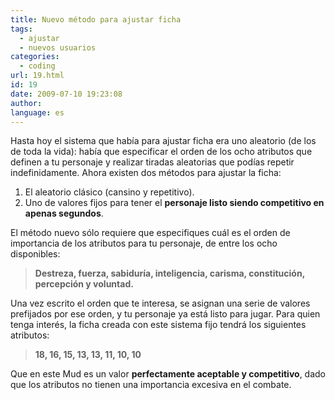 ```yaml
---
title: Nuevo método para ajustar ficha
tags:
  - ajustar
  - nuevos usuarios
categories:
  - coding
url: 19.html
id: 19
date: 2009-07-10 19:23:08
author:
language: es
---
```


Hasta hoy el sistema que había para ajustar ficha era uno aleatorio (de los de toda la vida): había que especificar el orden de los ocho atributos que definen a tu personaje y realizar tiradas aleatorias que podías repetir indefinidamente. Ahora existen dos métodos para ajustar la ficha:

1.  El aleatorio clásico (cansino y repetitivo).
2.  Uno de valores fijos para tener el **personaje listo siendo competitivo en apenas segundos**.

El método nuevo sólo requiere que especifiques cuál es el orden de importancia de los atributos para tu personaje, de entre los ocho disponibles:

> **Destreza, fuerza, sabiduría, inteligencia, carisma, constitución, percepción y voluntad.**

Una vez escrito el orden que te interesa, se asignan una serie de valores prefijados por ese orden, y tu personaje ya está listo para jugar. Para quien tenga interés, la ficha creada con este sistema fijo tendrá los siguientes atributos:

> **18, 16, 15, 13, 13, 11, 10, 10**

Que en este Mud es un valor **perfectamente aceptable y competitivo**, dado que los atributos no tienen una importancia excesiva en el combate.